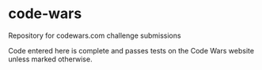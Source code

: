 # code-wars
Repository for codewars.com challenge submissions

Code entered here is complete and passes tests on the Code Wars website unless marked otherwise.
